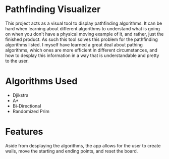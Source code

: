 # Pathfinding Visualizer

This project acts as a visual tool to display pathfinding algorithms. 
It can be hard when learning about different algorithms to understand what is
going on when you don't have a physical moving example of it, and rather,
just the finished product. As such this tool solves this problem for the 
pathfinding algorithms listed. I myself have learned a great deal about pathing
algorithms, which ones are more efficient in different circumstances, and how
to desplay this information in a way that is understandable and pretty to the
user.

# Algorithms Used

* Djikstra
* A*
* Bi-Directional
* Randomized Prim 

# Features 

Aside from desplaying the algorithms, the app allows for the user to create walls,
move the starting and ending points, and reset the board.



